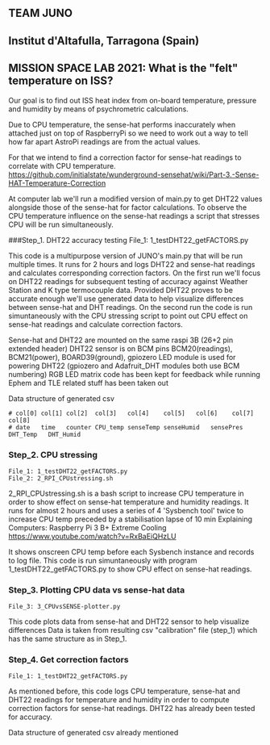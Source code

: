 
## TEAM JUNO
## Institut d'Altafulla, Tarragona (Spain)
## MISSION SPACE LAB 2021: What is the "felt" temperature on ISS?


Our goal is to find out ISS heat index from on-board temperature, pressure and humidity by means of psychrometric calculations.

Due to CPU temperature, the sense-hat performs inaccurately when attached just on top of RaspberryPi so we need to work out a way to tell how far apart AstroPi readings are from the actual values.

For that we intend to find a correction factor for sense-hat readings to correlate with CPU temperature.
	https://github.com/initialstate/wunderground-sensehat/wiki/Part-3.-Sense-HAT-Temperature-Correction

At computer lab we'll run a modified version of main.py to get DHT22 values alongside those of the sense-hat for factor calculations. To observe the CPU temperature influence on the sense-hat readings a script that stresses CPU will be run simultaneously.


###Step_1. DHT22 accuracy testing
	File_1: 1_testDHT22_getFACTORS.py
	
This code is a multipurpose version of JUNO's main.py that will be run multiple times.
It runs for 2 hours and logs DHT22 and sense-hat readings and calculates corresponding correction factors.
On the first run we'll focus on DHT22 readings for subsequent testing of accuracy against Weather Station and K type termocouple data.
Provided DHT22 proves to be accurate enough we'll use generated data to help visualize differences between sense-hat and DHT readings.
On the second run the code is run simuntaneously with the CPU stressing script to point out CPU effect on sense-hat readings
and calculate correction factors.

Sense-hat and DHT22 are mounted on the same raspi 3B (26+2 pin extended header)
DHT22 sensor is on BCM pins BCM20(readings), BCM21(power), BOARD39(ground),
gpiozero LED module is used for powering DHT22 (gpiozero and Adafruit_DHT modules both use BCM numbering)
RGB LED matrix code has been kept for feedback while running
Ephem and TLE related stuff has been taken out

Data structure of generated csv

	# col[0] col[1] col[2]  col[3]   col[4]    col[5]	col[6]    col[7]     col[8]
	# date   time   counter CPU_temp senseTemp senseHumid	sensePres DHT_Temp   DHT_Humid
	
	
	
### Step_2. CPU stressing
	File_1: 1_testDHT22_getFACTORS.py
	File_2: 2_RPI_CPUstressing.sh
	
2_RPI_CPUstressing.sh is a bash script to increase CPU temperature
in order to show effect on sense-hat temperature and humidity readings.
It runs for almost 2 hours and uses a series of 4 'Sysbench tool' twice
to increase CPU temp preceded by a stabilisation lapse of 10 min
	Explaining Computers: Raspberry Pi 3 B+ Extreme Cooling
		https://www.youtube.com/watch?v=RxBaEiQHzLU

It shows onscreen CPU temp before each Sysbench instance and records to log file.
This code is run simuntaneously with program 1_testDHT22_getFACTORS.py
to show CPU effect on sense-hat readings.
		

### Step_3. Plotting CPU data vs sense-hat data
	File_3: 3_CPUvsSENSE-plotter.py

This code plots data from sense-hat and DHT22 sensor to help visualize differences
Data is taken from resulting csv "calibration" file (step_1) which has the same structure
as in Step_1.
	
	

### Step_4. Get correction factors
	File_1: 1_testDHT22_getFACTORS.py
		
As mentioned before, this code logs CPU temperature, sense-hat and DHT22 readings
for temperature and humidity in order to compute correction factors for sense-hat readings.
DHT22 has already been tested for accuracy.
		
Data structure of generated csv already mentioned
	
